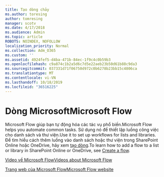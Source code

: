 ```yaml
---
title: Tạo dòng chảy
ms.author: toresing
author: tomresing
manager: scotv
ms.date: 4/17/2018
ms.audience: Admin
ms.topic: article
ROBOTS: NOINDEX, NOFOLLOW
localization_priority: Normal
ms.collection: Adm_O365
ms.custom: ''
ms.assetid: 4924fef5-d4ba-471b-84ec-1f9c4c0b59b3
ms.openlocfilehash: c9a874c1b2a5d6c7d5e22aeb23b50d61b88c9da3
ms.sourcegitcommit: 037331d71f06750d972c0b6278b23bb15c4806ca
ms.translationtype: MT
ms.contentlocale: vi-VN
ms.lasthandoff: 10/18/2019
ms.locfileid: "36516225"
---
```

# <a name="microsoft-flow"></a><span data-ttu-id="f1e74-102">Dòng Microsoft</span><span class="sxs-lookup"><span data-stu-id="f1e74-102">Microsoft Flow</span></span>

<span data-ttu-id="f1e74-103">Microsoft Flow giúp bạn tự động hóa các tác vụ phổ biến.</span><span class="sxs-lookup"><span data-stu-id="f1e74-103">Microsoft Flow helps you automate common tasks.</span></span> <span data-ttu-id="f1e74-104">Sử dụng nó để thiết lập luồng công việc cho danh sách và thư viện.</span><span class="sxs-lookup"><span data-stu-id="f1e74-104">Use it to set up workflows for lists and libraries.</span></span> <span data-ttu-id="f1e74-105">Để tìm hiểu cách thêm luồng vào danh sách hoặc thư viện trong SharePoint Online hoặc OneDrive, hãy xem [tạo dòng](https://go.microsoft.com/fwlink/?linkid=869408).</span><span class="sxs-lookup"><span data-stu-id="f1e74-105">To learn how to add a flow to a list or library in SharePoint Online or OneDrive, see [Create a flow](https://go.microsoft.com/fwlink/?linkid=869408).</span></span>
  
[<span data-ttu-id="f1e74-106">Video về Microsoft Flow</span><span class="sxs-lookup"><span data-stu-id="f1e74-106">Videos about Microsoft Flow</span></span>](https://go.microsoft.com/fwlink/?linkid=864641)
  
[<span data-ttu-id="f1e74-107">Trang web của Microsoft Flow</span><span class="sxs-lookup"><span data-stu-id="f1e74-107">Microsoft Flow website</span></span>](https://go.microsoft.com/fwlink/?linkid=864642)
  

